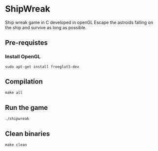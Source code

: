 # ShipWreak

Ship wreak game in C developed in openGL
Escape the astroids falling on the ship and survive as long as possible.

## Pre-requistes

### Install OpenGL
`sudo apt-get install freeglut3-dev`

## Compilation
`make all`

## Run the game
`./shipwreak`

## Clean binaries
`make clean`